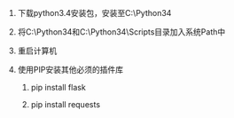 1. 下载python3.4安装包，安装至C:\Python34
2. 将C:\Python34和C:\Python34\Scripts目录加入系统Path中
3. 重启计算机
4. 使用PIP安装其他必须的插件库

   1. pip install flask

   2. pip install requests



